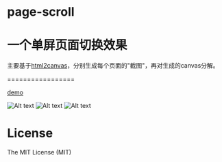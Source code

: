 # page-scroll
# 一个单屏页面切换效果

主要基于[html2canvas](https://github.com/niklasvh/html2canvas)，分别生成每个页面的"截图"，再对生成的canvas分解。

=================

[demo](http://github.czli.me/page-scroll)

![Alt text](http://i.imgur.com/PjEaJ8P.jpg)
![Alt text](http://i.imgur.com/zWLvfcS.jpg)
![Alt text](http://i.imgur.com/pQyz5Xr.jpg)

# License
The MIT License (MIT)
